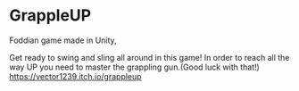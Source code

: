 # GrappleUP
Foddian game made in Unity,

Get ready to swing and sling all around in this game! In order to reach all the way UP you need to master the grappling gun.(Good luck with that!) https://vector1239.itch.io/grappleup
